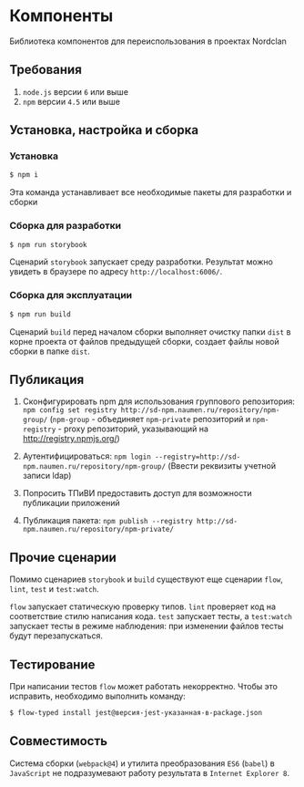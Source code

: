 # Компоненты
Библиотека компонентов для переиспользования в проектах Nordclan

## Требования

1. `node.js` версии `6` или выше
1. `npm` версии `4.5` или выше

## Установка, настройка и сборка

### Установка

```bash
$ npm i
```

Эта команда устанавливает все необходимые пакеты для разработки и сборки

### Сборка для разработки

```bash
$ npm run storybook
```

Сценарий `storybook` запускает среду разработки. Результат можно увидеть в браузере по адресу `http://localhost:6006/`.

### Сборка для эксплуатации

```bash
$ npm run build
```

Сценарий `build` перед началом сборки выполняет очистку папки `dist` в корне проекта от файлов предыдущей сборки, создает файлы новой сборки в папке `dist`.

## Публикация

1. Сконфигурировать npm для использования группового репозитория:
	 `npm config set registry http://sd-npm.naumen.ru/repository/npm-group/`
	 (`npm-group` - объединяет `npm-private` репозиторий и `npm-registry` - proxy репозиторий, указывающий на http://registry.npmjs.org/)

2. Аутентифицироваться:
	 `npm login --registry=http://sd-npm.naumen.ru/repository/npm-group/`
	 (Ввести реквизиты учетной записи ldap)

3. Попросить ТПиВИ предоставить доступ для возможности публикации приложений

4. Публикация пакета:
	 `npm publish --registry http://sd-npm.naumen.ru/repository/npm-private/`

## Прочие сценарии

Помимо сценариев `storybook` и `build` существуют еще сценарии `flow`, `lint`, `test` и `test:watch`.

`flow` запускает статическую проверку типов. `lint` проверяет код на соответствие стилю написания кода. `test` запускает тесты, а `test:watch` запускает тесты в режиме наблюдения: при изменении файлов тесты будут перезапускаться.

## Тестирование

При написании тестов `flow` может работать некорректно. Чтобы это исправить, необходимо выполнить команду:

```bash
$ flow-typed install jest@версия-jest-указанная-в-package.json
```

## Совместимость

Система сборки (`webpack@4`) и утилита преобразования `ES6` (`babel`) в `JavaScript` не подразумевают работу результата в `Internet Explorer 8`.
